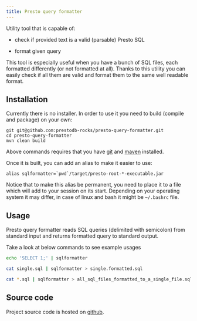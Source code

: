 ```yaml
---
title: Presto query formatter
---
```


Utility tool that is capable of:

 - check if provided text is a valid (parsable) Presto SQL

 - format given query

This tool is especially useful when you have a bunch of SQL files, each
formatted differently (or not formatted at all).  Thanks to this utility you
can easily check if all them are valid and format them to the same well
readable format.

<!--more-->

## Installation

Currently there is no installer. In order to use it you need to build (compile
and package) on your own:  

~~~
git git@github.com:prestodb-rocks/presto-query-formatter.git
cd presto-query-formatter
mvn clean build
~~~

Above commands requires that you have [git](https://git-scm.com/) and
[maven](https://maven.apache.org/) installed.

Once it is built, you can add an alias to make it easier to use:

~~~
alias sqlformatter=`pwd`/target/presto-root-*-executable.jar 
~~~

Notice that to make this alias be permanent, you need to place it to a file
which will add to your session on its start. Depending on your operating system
it may differ, in case of linux and bash it might be `~/.bashrc` file.

## Usage

Presto query formatter reads SQL queries (delimited with semicolon) from
standard input and returns formatted query to standard output.

Take a look at below commands to see example usages

~~~bash
echo 'SELECT 1;' | sqlformatter

cat single.sql | sqlformatter > single.formatted.sql

cat *.sql | sqlformatter > all_sql_files_formatted_to_a_single_file.sql
~~~

## Source code
Project source code is hosted on [github](https://github.com/prestodb-rocks/presto-query-formatter).
